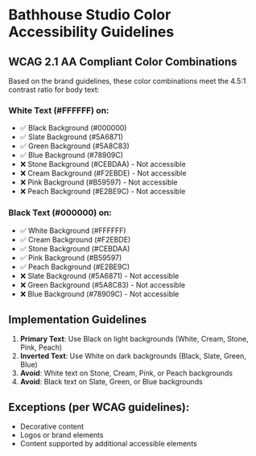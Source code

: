 # Bathhouse Studio Color Accessibility Guidelines

## WCAG 2.1 AA Compliant Color Combinations

Based on the brand guidelines, these color combinations meet the 4.5:1 contrast ratio for body text:

### White Text (#FFFFFF) on:
- ✅ Black Background (#000000)
- ✅ Slate Background (#5A6871)
- ✅ Green Background (#5A8C83)
- ✅ Blue Background (#78909C)
- ❌ Stone Background (#CEBDAA) - Not accessible
- ❌ Cream Background (#F2EBDE) - Not accessible
- ❌ Pink Background (#B59597) - Not accessible
- ❌ Peach Background (#E2BE9C) - Not accessible

### Black Text (#000000) on:
- ✅ White Background (#FFFFFF)
- ✅ Cream Background (#F2EBDE)
- ✅ Stone Background (#CEBDAA)
- ✅ Pink Background (#B59597)
- ✅ Peach Background (#E2BE9C)
- ❌ Slate Background (#5A6871) - Not accessible
- ❌ Green Background (#5A8C83) - Not accessible
- ❌ Blue Background (#78909C) - Not accessible

## Implementation Guidelines

1. **Primary Text**: Use Black on light backgrounds (White, Cream, Stone, Pink, Peach)
2. **Inverted Text**: Use White on dark backgrounds (Black, Slate, Green, Blue)
3. **Avoid**: White text on Stone, Cream, Pink, or Peach backgrounds
4. **Avoid**: Black text on Slate, Green, or Blue backgrounds

## Exceptions (per WCAG guidelines):
- Decorative content
- Logos or brand elements
- Content supported by additional accessible elements